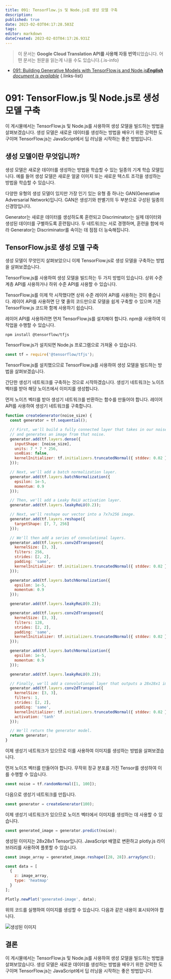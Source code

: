 ```yaml
---
title: 091: TensorFlow.js 및 Node.js로 생성 모델 구축
description: 
published: true
date: 2023-02-03T04:17:28.503Z
tags: 
editor: markdown
dateCreated: 2023-02-03T04:17:26.931Z
---
```


> 이 문서는 **Google Cloud Translation API를 사용해 자동 번역**되었습니다.
어떤 문서는 원문을 읽는게 나을 수도 있습니다.{.is-info}



- [091: Building Generative Models with TensorFlow.js and Node.js***English** document is available*](/en/Knowledge-base/TensorFlow-js/Learning/091-building-generative-models-with-tensorflow-js-and-node-js)
{.links-list}


# 091: TensorFlow.js 및 Node.js로 생성 모델 구축

이 게시물에서는 TensorFlow.js 및 Node.js를 사용하여 생성 모델을 빌드하는 방법을 살펴보겠습니다. 생성 모델은 새로운 데이터를 생성하는 방법을 배우기 위한 강력한 도구이며 TensorFlow.js는 JavaScript에서 딥 러닝을 시작하는 좋은 방법입니다.

## 생성 모델이란 무엇입니까?

생성 모델은 새로운 데이터를 생성하는 방법을 학습할 수 있는 일종의 기계 학습 모델입니다. 예를 들어 생성 모델은 새로운 얼굴 이미지 또는 새로운 텍스트 조각을 생성하는 방법을 학습할 수 있습니다.

다양한 유형의 생성 모델이 있지만 가장 인기 있는 유형 중 하나는 GAN(Generative Adversarial Network)입니다. GAN은 생성기와 판별기의 두 부분으로 구성된 일종의 신경망입니다.

Generator는 새로운 데이터를 생성하도록 훈련되고 Discriminator는 실제 데이터와 생성된 데이터를 구별하도록 훈련됩니다. 두 네트워크는 서로 경쟁하며, 훈련을 함에 따라 Generator는 Discriminator를 속이는 데 점점 더 능숙해집니다.

## TensorFlow.js로 생성 모델 구축

생성 모델이 무엇인지 살펴보았으니 이제 TensorFlow.js로 생성 모델을 구축하는 방법을 살펴보겠습니다.

TensorFlow.js를 사용하여 생성 모델을 빌드하는 두 가지 방법이 있습니다. 상위 수준 계층 API를 사용하거나 하위 수준 API를 사용할 수 있습니다.

TensorFlow.js를 이제 막 시작했다면 상위 수준 레이어 API를 사용하는 것이 좋습니다. 레이어 API를 사용하면 단 몇 줄의 코드만으로 모델을 쉽게 구축할 수 있으며 기존 TensorFlow.js 코드와 함께 사용하기 쉽습니다.

레이어 API를 사용하려면 먼저 TensorFlow.js를 설치해야 합니다. npm을 사용하여 이 작업을 수행할 수 있습니다.

```
npm install @tensorflow/tfjs
```

TensorFlow.js가 설치되면 Node.js 프로그램으로 가져올 수 있습니다.

```javascript
const tf = require('@tensorflow/tfjs');
```

TensorFlow.js를 설치했으므로 TensorFlow.js를 사용하여 생성 모델을 빌드하는 방법을 살펴보겠습니다.

간단한 생성기 네트워크를 구축하는 것으로 시작하겠습니다. 생성기 네트워크는 노이즈 벡터를 받아 해당 노이즈에서 이미지를 생성합니다.

먼저 노이즈 벡터를 받아 생성기 네트워크를 반환하는 함수를 만들어야 합니다. 레이어 API를 사용하여 생성기 네트워크를 구축합니다.

```javascript
function createGenerator(noise_size) {
  const generator = tf.sequential();

  // First, we'll build a fully connected layer that takes in our noise vector
  // and generates an image from that noise.
  generator.add(tf.layers.dense({
    inputShape: [noise_size],
    units: 7 * 7 * 256,
    useBias: false,
    kernelInitializer: tf.initializers.truncatedNormal({ stddev: 0.02 })
  }));

  // Next, we'll add a batch normalization layer.
  generator.add(tf.layers.batchNormalization({
    epsilon: 1e-5,
    momentum: 0.9
  }));

  // Then, we'll add a Leaky ReLU activation layer.
  generator.add(tf.layers.leakyReLU(0.2));

  // Next, we'll reshape our vector into a 7x7x256 image.
  generator.add(tf.layers.reshape({
    targetShape: [7, 7, 256]
  }));

  // We'll then add a series of convolutional layers.
  generator.add(tf.layers.conv2dTranspose({
    kernelSize: [3, 3],
    filters: 256,
    strides: [2, 2],
    padding: 'same',
    kernelInitializer: tf.initializers.truncatedNormal({ stddev: 0.02 })
  }));

  generator.add(tf.layers.batchNormalization({
    epsilon: 1e-5,
    momentum: 0.9
  }));

  generator.add(tf.layers.leakyReLU(0.2));

  generator.add(tf.layers.conv2dTranspose({
    kernelSize: [3, 3],
    filters: 128,
    strides: [2, 2],
    padding: 'same',
    kernelInitializer: tf.initializers.truncatedNormal({ stddev: 0.02 })
  }));

  generator.add(tf.layers.batchNormalization({
    epsilon: 1e-5,
    momentum: 0.9
  }));

  generator.add(tf.layers.leakyReLU(0.2));

  // Finally, we'll add a convolutional layer that outputs a 28x28x1 image.
  generator.add(tf.layers.conv2dTranspose({
    kernelSize: [3, 3],
    filters: 1,
    strides: [2, 2],
    padding: 'same',
    kernelInitializer: tf.initializers.truncatedNormal({ stddev: 0.02 }),
    activation: 'tanh'
  }));

  // We'll return the generator model.
  return generator;
}
```

이제 생성기 네트워크가 있으므로 이를 사용하여 이미지를 생성하는 방법을 살펴보겠습니다.

먼저 노이즈 벡터를 만들어야 합니다. 무작위 정규 분포를 가진 Tensor를 생성하여 이를 수행할 수 있습니다.

```javascript
const noise = tf.randomNormal([1, 100]);
```

다음으로 생성기 네트워크를 만듭니다.

```javascript
const generator = createGenerator(100);
```

이제 생성기 네트워크가 있으므로 노이즈 벡터에서 이미지를 생성하는 데 사용할 수 있습니다.

```javascript
const generated_image = generator.predict(noise);
```

생성된 이미지는 28x28x1 Tensor입니다. JavaScript 배열로 변환하고 plotly.js 라이브러리를 사용하여 플롯할 수 있습니다.

```javascript
const image_array = generated_image.reshape([28, 28]).arraySync();

const data = [
  {
    z: image_array,
    type: 'heatmap'
  }
];

Plotly.newPlot('generated-image', data);
```

위의 코드를 실행하여 이미지를 생성할 수 있습니다. 다음과 같은 내용이 표시되어야 합니다.

![생성된 이미지](generated-image.png)

## 결론

이 게시물에서는 TensorFlow.js 및 Node.js를 사용하여 생성 모델을 빌드하는 방법을 살펴보았습니다. 생성 모델은 새로운 데이터를 생성하는 방법을 배우기 위한 강력한 도구이며 TensorFlow.js는 JavaScript에서 딥 러닝을 시작하는 좋은 방법입니다.